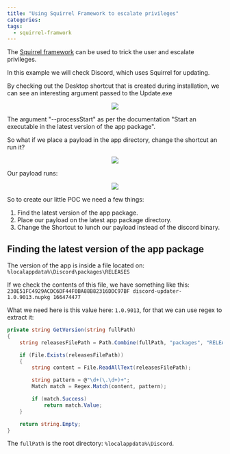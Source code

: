 ```yaml
---
title: "Using Squirrel Framework to escalate privileges"
categories:
tags:
  - squirrel-framwork
---
```


The [Squirrel framework](https://github.com/Squirrel/Squirrel.Windows) can be used to trick the user and escalate privileges.

In this example we will check Discord, which uses Squirrel for updating.

By checking out the Desktop shortcut that is created during installation, we can see an interesting argument passed to the Update.exe

<div style="text-align: center">
    <img src="https://files.gitbook.com/v0/b/gitbook-x-prod.appspot.com/o/spaces%2F1LVNvGPGQCnGZ6XXnRnz%2Fuploads%2FiJLHQNak3q7BAm6FeVrJ%2Fimage.png?alt=media&token=18840807-3d35-4a5c-9e1c-39d341d31ef2"/>
</div>

<p>The argument "--processStart" as per the documentation "Start an executable in the latest version of the app package".</p>

So what if we place a payload in the app directory, change the shortcut an run it?

<div style="text-align: center">
    <img src="https://files.gitbook.com/v0/b/gitbook-x-prod.appspot.com/o/spaces%2F1LVNvGPGQCnGZ6XXnRnz%2Fuploads%2FLJkoTumaUAFTM734DdXH%2Fimage.png?alt=media&token=c60d0413-5e33-456b-ad81-00675e5f4d53"/>
</div>

<p>Our payload runs:</p>

<div style="text-align: center">
    <img src="https://files.gitbook.com/v0/b/gitbook-x-prod.appspot.com/o/spaces%2F1LVNvGPGQCnGZ6XXnRnz%2Fuploads%2F6hcO8GNGP30qPD8F74kC%2Fimage.png?alt=media&token=7e8977d6-a96a-4c29-ab31-47ecf46e167d"/>
</div>

<p>So to create our little POC we need a few things:</p>

1. Find the latest version of the app package.
2. Place our payload on the latest app package directory.
3. Change the Shortcut to lunch our payload instead of the discord binary.


<h2>Finding the latest version of the app package</h2>

The version of the app is inside a file located on: ``%localappdata%\Discord\packages\RELEASES`` 

If we check the contents of this file, we have something like this: 
``230E51FC4929ACDC6DF44F0BA88B82316DDC97BF discord-updater-1.0.9013.nupkg 166474477``

What we need here is this value here: ``1.0.9013``, for that we can use regex to extract it:
```csharp
private string GetVersion(string fullPath)
{
    string releasesFilePath = Path.Combine(fullPath, "packages", "RELEASES");

    if (File.Exists(releasesFilePath))
    {
        string content = File.ReadAllText(releasesFilePath);

        string pattern = @"\d+(\.\d+)+";
        Match match = Regex.Match(content, pattern);

        if (match.Success)
            return match.Value;
    }

    return string.Empty;
}
```

The ``fullPath`` is the root directory: ``%localappdata%\Discord``.